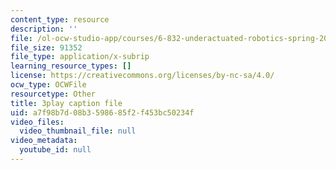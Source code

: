 ```yaml
---
content_type: resource
description: ''
file: /ol-ocw-studio-app/courses/6-832-underactuated-robotics-spring-2009/a7f98b7d08b3598685f2f453bc50234f_Z8oMbOj9IWM.vtt
file_size: 91352
file_type: application/x-subrip
learning_resource_types: []
license: https://creativecommons.org/licenses/by-nc-sa/4.0/
ocw_type: OCWFile
resourcetype: Other
title: 3play caption file
uid: a7f98b7d-08b3-5986-85f2-f453bc50234f
video_files:
  video_thumbnail_file: null
video_metadata:
  youtube_id: null
---
```

